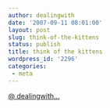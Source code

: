 ```yaml
---
author: dealingwith
date: '2007-09-11 08:01:00'
layout: post
slug: think-of-the-kittens
status: publish
title: think of the kittens
wordpress_id: '2296'
categories:
 - meta
---
```


[@ dealingwith...][1]

   [1]: http://www.johnheronproject.com/wp/?p=786

